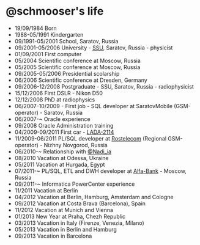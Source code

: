 @schmooser's life
=================

- 19/09/1984 Born
- 1988-05/1991 Kindergarten
- 09/1991-05/2001 School, Saratov, Russia
- 09/2001-05/2006 University - [SSU](http://sgu.ru), Saratov, Russia - physicist
- 01/09/2001 First computer
- 05/2004 Scientific conference at Moscow, Russia
- 05/2005 Scientific conference at Moscow, Russia
- 09/2005-05/2006 Presidential scolarship
- 06/2006 Scientific conference at Dresden, Germany
- 09/2006-12/2008 Postgraduate - SSU, Saratov, Russia - radiophysicist
- 15/12/2006 First DSLR - Nikon D50
- 12/12/2008 PhD at radiophysics
- 06/2007-10/2009 - First job - SQL developer at SaratovMobile (GSM-operator) - Saratov, Russia
- 06/2007-~ Oracle experience
- 09/2008 Oracle Administration training
- 04/2009-09/2011 First car - [LADA-2114](http://ru.wikipedia.org/wiki/%D0%92%D0%90%D0%97-2114)
- 11/2009-06/2011 PL/SQL developer at [Rostelecom](http://www.rostelecom.ru/en/about/info/) (Regional GSM-operator) - Nizhny Novgorod, Russia
- 06/2010-~ Relationship with [@Nadi_ia](http://twitter.com/Nadi_ia)
- 08/2010 Vacation at Odessa, Ukraine
- 05/2011 Vacation at Hurgada, Egypt
- 07/2011-~ PL/SQL, ETL and DWH developer at [Alfa-Bank](http://alfabank.ru) - Moscow, Russia
- 09/2011-~ Informatica PowerCenter experience
- 11/2011 Vacation at Berlin
- 04/2012 Vacation at Berlin, Hamburg, Amsterdam and Cologne
- 09/2012 Vacation at Costa Brava (Barcelona), Spain
- 11/2012 Vacation at Munich and Vienna
- 01/2013 New Year at Praha, Chezh Republic
- 03/2013 Vacation in Italy (Firenze, Venezia, Milano)
- 05/2013 Vacation in Berlin and Hamburg
- 09/2013 Vacation in Barcelona
